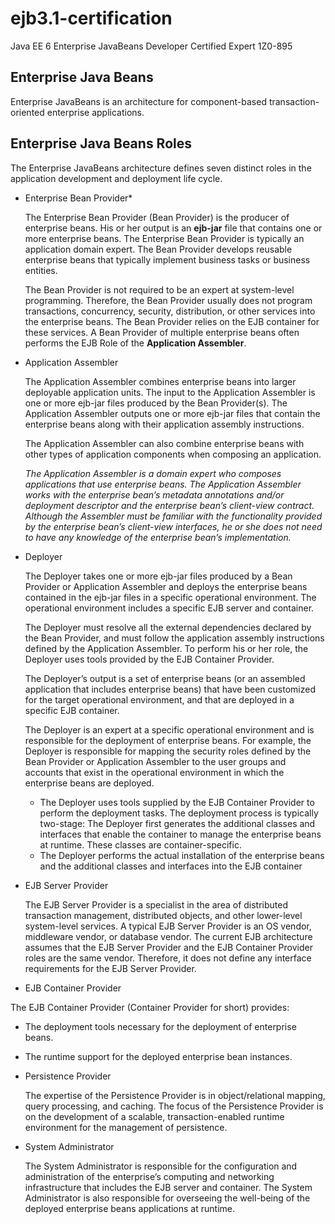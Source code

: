 # ejb3.1-certification 


Java EE 6 Enterprise JavaBeans Developer Certified Expert
1Z0-895

## Enterprise Java Beans
Enterprise JavaBeans is an architecture for component-based transaction-oriented enterprise applications.

## Enterprise Java Beans Roles 

The Enterprise JavaBeans architecture defines seven distinct roles in the application development and
deployment life cycle.

* Enterprise Bean Provider*

  The Enterprise Bean Provider (Bean Provider) is the producer of enterprise beans. His or her output is an **ejb-jar** file that contains one or more enterprise beans. The Enterprise Bean Provider is typically an application domain expert. The Bean Provider develops reusable enterprise beans that typically implement business tasks or business entities.

  The Bean Provider is not required to be an expert at system-level programming. Therefore, the Bean
Provider usually does not program transactions, concurrency, security, distribution, or other services
into the enterprise beans. The Bean Provider relies on the EJB container for these services.
A Bean Provider of multiple enterprise beans often performs the EJB Role of the **Application Assembler**.

* Application Assembler

  The Application Assembler combines enterprise beans into larger deployable application units. The input to the Application Assembler is one or more ejb-jar files produced by the Bean Provider(s). The Application Assembler outputs one or more ejb-jar files that contain the enterprise beans along with their application assembly instructions. 

  The Application Assembler can also combine enterprise beans with other types of application components
when composing an application.

  *The Application Assembler is a domain expert who composes applications that use enterprise beans.
The Application Assembler works with the enterprise bean’s metadata annotations and/or deployment
descriptor and the enterprise bean’s client-view contract. Although the Assembler must be familiar with
the functionality provided by the enterprise bean’s client-view interfaces, he or she does not need to
have any knowledge of the enterprise bean’s implementation.*

* Deployer

  The Deployer takes one or more ejb-jar files produced by a Bean Provider or Application Assembler and deploys the enterprise beans contained in the ejb-jar files in a specific operational environment. The operational environment includes a specific EJB server and container.
  
  The Deployer must resolve all the external dependencies declared by the Bean Provider, and must follow the application assembly instructions defined by the Application Assembler. To perform his or her role, the Deployer uses tools provided by the EJB Container Provider.
  
  The Deployer’s output is a set of enterprise beans (or an assembled application that includes enterprise beans) that have been customized for the target operational environment, and that are deployed in a specific EJB container.
  
  The Deployer is an expert at a specific operational environment and is responsible for the deployment of enterprise beans. For example, the Deployer is responsible for mapping the security roles defined by the Bean Provider or Application Assembler to the user groups and accounts that exist in the operational environment in which the enterprise beans are deployed.
  
  * The Deployer uses tools supplied by the EJB Container Provider to perform the deployment tasks. The
deployment process is typically two-stage: The Deployer first generates the additional classes and interfaces that enable the container to manage the enterprise beans at runtime. These classes are container-specific.
  * The Deployer performs the actual installation of the enterprise beans and the additional classes and interfaces into the EJB container
  
* EJB Server Provider

  The EJB Server Provider is a specialist in the area of distributed transaction management, distributed objects, and other lower-level system-level services. A typical EJB Server Provider is an OS vendor, middleware vendor, or database vendor. The current EJB architecture assumes that the EJB Server Provider and the EJB Container Provider roles are the same vendor. Therefore, it does not define any interface requirements for the EJB Server Provider.

* EJB Container Provider

The EJB Container Provider (Container Provider for short) provides: 
  * The deployment tools necessary for the deployment of enterprise beans.
  * The runtime support for the deployed enterprise bean instances. 

* Persistence Provider

  The expertise of the Persistence Provider is in object/relational mapping, query processing, and caching. The focus of the Persistence Provider is on the development of a scalable, transaction-enabled runtime environment for the management of persistence.
  
* System Administrator

  The System Administrator is responsible for the configuration and administration of the enterprise’s computing and networking infrastructure that includes the EJB server and container. The System Administrator is also responsible for overseeing the well-being of the deployed enterprise beans applications at runtime.
  






  
  
  

